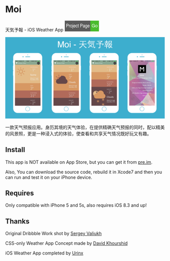 # Moi
天気予報 - iOS Weather App [![Project page](go.png)](http://urinx.github.io/app/moi/)

![App Screenshot](App_Screenshot.png)

一款天气预报应用。身历其境的天气体验，在提供精确天气预报的同时，配以精美的风景照，更是一种浸入式的体验，使查看和共享天气情况既好玩又有趣。

## Install

This app is NOT available on App Store, but you can get it from [pre.im](http://pre.im/40fb).

Also, You can download the source code, rebuild it in Xcode7 and then you can run and test it on your iPhone device.

## Requires

Only compatible with iPhone 5 and 5s, also requires iOS 8.3 and up!

## Thanks

Original Dribbble Work shot by [Sergey Valiukh](https://dribbble.com/shots/1824088-GIF-for-the-Weather-App)

CSS-only Weather App Concept made by [David Khourshid](http://codepen.io/davidkpiano/pen/ByNPQw)

iOS Weather App completed by [Urinx](http://urinx.github.io/)